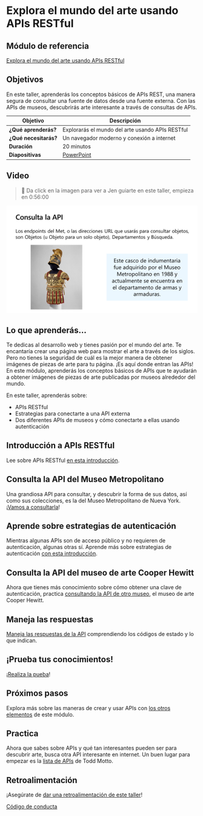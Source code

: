 # Explora el mundo del arte usando APIs RESTful 

## Módulo de referencia

[Explora el mundo del arte usando APIs RESTful](https://docs.microsoft.com/learn/modules/use-apis-discover-museum-art/?WT.mc_id=academic-56423-jelooper)

## Objetivos 

En este taller, aprenderás los conceptos básicos de APIs REST, una manera segura de consultar una fuente de datos desde una fuente externa. Con las APIs de museos, descubrirás arte interesante a través de consultas de APIs.

| **Objetivo**          | Descripción                                       |
| ----------------------| ------------------------------------------------- |
| **¿Qué aprenderás?**  | Explorarás el mundo del arte usando APIs RESTful  |
| **¿Qué necesitarás?** | Un navegador moderno y conexión a internet    |
| **Duración**          | 20 minutos                                        |
| **Diapositivas**      | [PowerPoint](slides.es.pptx)                       |

## Video 
> 🎥 Da click en la imagen para ver a Jen guiarte en este taller, empieza en 0:56:00

[![Recorrido por el taller](../../images/promo.es.png)](https://youtu.be/QJHd4jf4ekI?t=56 "workshop walk-through")


## Lo que aprenderás...

Te dedicas al desarrollo web y tienes pasión por el mundo del arte. Te encantaría crear una página web para mostrar el arte a través de los siglos. Pero no tienes la seguridad de cuál es la mejor manera de obtener imágenes de piezas de arte para tu página. ¡Es aquí donde entran las APIs! En este módulo, aprenderás los conceptos básicos de APIs que te ayudarán a obtener imágenes de piezas de arte publicadas por museos alrededor del mundo.

En este taller, aprenderás sobre:
- APIs RESTful
- Estrategias para conectarte a una API externa
- Dos diferentes APIs de museos y cómo conectarte a ellas usando autenticación

## Introducción a APIs RESTful

Lee sobre APIs RESTful [en esta introducción](https://docs.microsoft.com/learn/modules/use-apis-discover-museum-art/2-what-is-api/?WT.mc_id=academic-56423-jelooper).

## Consulta la API del Museo Metropolitano
Una grandiosa API para consultar, y descubrir la forma de sus datos, así como sus colecciones, es la del Museo Metropolitano de Nueva York. ¡[Vamos a consultarla](https://docs.microsoft.com/learn/modules/use-apis-discover-museum-art/4-query-met-api?/?WT.mc_id=academic-56423-jelooper)!

## Aprende sobre estrategias de autenticación

Mientras algunas APIs son de acceso público y no requieren de autenticación, algunas otras sí. Aprende más sobre estrategias de autenticación [con esta introducción](https://docs.microsoft.com/learn/modules/use-apis-discover-museum-art/5-authentication-strategies?WT.mc_id=academic-56423-jelooper).

## Consulta la API del museo de arte Cooper Hewitt

Ahora que tienes más conocimiento sobre cómo obtener una clave de autenticación, practica [consultando la API de otro museo](https://docs.microsoft.com/learn/modules/use-apis-discover-museum-art/6-query-cooper-hewitt-api/?WT.mc_id=academic-56423-jelooper), el museo de arte Cooper Hewitt. 


## Maneja las respuestas

[Maneja las respuestas de la API](https://docs.microsoft.com/learn/modules/use-apis-discover-museum-art/7-handle-responses?WT.mc_id=academic-56423-jelooper) comprendiendo los códigos de estado y lo que indican.

## ¡Prueba tus conocimientos!

¡[Realiza la pueba](https://docs.microsoft.com/learn/modules/use-apis-discover-museum-art/9-knowledge-check/?WT.mc_id=academic-56423-jelooper)!

## Próximos pasos

Explora más sobre las maneras de crear y usar APIs con [los otros elementos](https://docs.microsoft.com/learn/modules/use-apis-discover-museum-art/?WT.mc_id=academic-56423-jelooper) de este módulo.

## Practica

Ahora que sabes sobre APIs y qué tan interesantes pueden ser para descubrir arte, busca otra API interesante en internet. Un buen lugar para empezar es la [lista de APIs](https://github.com/public-apis/public-apis) de Todd Motto.

## Retroalimentación

¡Asegúrate de [dar una retroalimentación de este taller](https://forms.office.com/r/MdhJWMZthR)!

[Código de conducta](../../CODE_OF_CONDUCT.md)